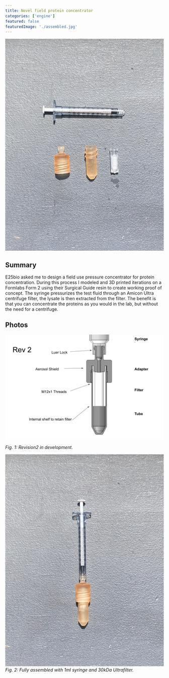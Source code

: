 ```yaml
---
title: Novel field protein concentrator
categories: ['engine']
featured: false
featuredImage: './assembled.jpg'
---
```

![](disassembled.jpeg)

## Summary
E25bio asked me to design a field use pressure concentrator for protein concentration. During this process I modeled and 3D printed iterations on a Formlabs Form 2 using their Surgical Guide resin to create working proof of concept. The syringe pressurizes the test fluid through an Amicon Ultra centrifuge filter, the lysate is then extracted from the filter. The benefit is that you can concentrate the proteins as you would in the lab, but without the need for a centrifuge.


## Photos
![](solidmodel.png)

*Fig. 1: Revision2 in development.*

![](assembled.jpeg)
*Fig. 2: Fully assembled with 1ml syringe and 30kDa Ultrafilter.*

